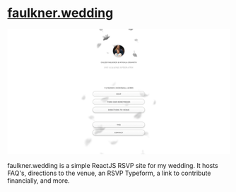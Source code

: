 # [faulkner.wedding](https://faulkner.wedding)

![preview](public/images/faulkner.wedding.png)

faulkner.wedding is a simple ReactJS RSVP site for my wedding. It hosts FAQ's, directions to the venue, an RSVP Typeform, a link to contribute financially, and more.
